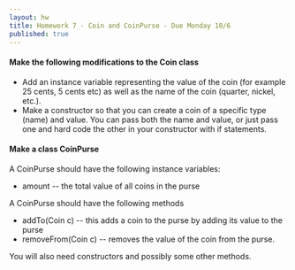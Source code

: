 ```yaml
---
layout: hw
title: Homework 7 - Coin and CoinPurse - Due Monday 10/6
published: true
---	   
```


#### Make the following modifications to the Coin class

 * Add an instance variable representing the value of the coin (for example 25 cents, 5 cents etc) as well as the name of the coin (quarter, nickel, etc.).
 * Make a constructor so that you can create a coin of a specific type (name) and value. You can pass both the name and value, or just pass one and hard code the other in your constructor with if statements.

#### Make a class CoinPurse

A CoinPurse should have the following instance variables:

 * amount -- the total value of all coins in the purse

A CoinPurse should have the following methods
 
 * addTo(Coin c) -- this adds a coin to the purse by adding its value to the purse
 * removeFrom(Coin c) -- removes the value of the coin from the purse.

You will also need constructors and possibly some other methods.
